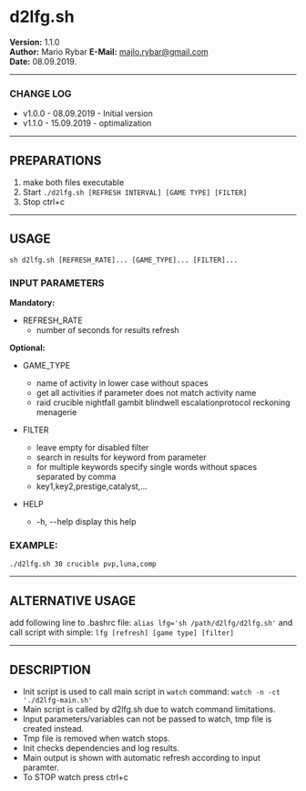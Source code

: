 #  d2lfg.sh 
                       
 **Version:** 1.1.0           
**Author:** Mario Rybar 
**E-Mail:** majlo.rybar@gmail.com         
 **Date:** 08.09.2019. 

 --------------------------------------------------------------------  
### CHANGE LOG  

* v1.0.0 - 08.09.2019 - Initial version  
* v1.1.0 - 15.09.2019 - optimalization     

-------------------------------------------------------------------------------- 
## PREPARATIONS         
       
1. make both files executable         
2. Start `./d2lfg.sh [REFRESH INTERVAL] [GAME TYPE] [FILTER]`              
3. Stop ctrl+c      

------------------------------------------------------------------------------   
## USAGE 
 `sh d2lfg.sh [REFRESH_RATE]... [GAME_TYPE]... [FILTER]... `

### INPUT PARAMETERS  
**Mandatory:**  
 * REFRESH_RATE         
    - number of seconds for results refresh         
        

**Optional:**    
 * GAME_TYPE 
    - name of activity in lower case without spaces   
    - get all activities if parameter does not match activity name   
    - raid crucible nightfall gambit blindwell escalationprotocol reckoning menagerie  

 * FILTER
    - leave empty for disabled filter   
    - search in results for keyword from parameter                    
    - for multiple keywords specify single words without spaces separated by comma   
    - key1,key2,prestige,catalyst,...
 
  * HELP
     - -h, --help display this help          
       
### EXAMPLE:                 
 `./d2lfg.sh 30 crucible pvp,luna,comp`    
 
 ---------------------------------------------------------------------------------
## ALTERNATIVE USAGE     

add following line to .bashrc file: `alias lfg='sh /path/d2lfg/d2lfg.sh'`  and call script with simple: `lfg [refresh] [game type] [filter]`        

---------------------------------------------------------------------------------

## DESCRIPTION    

- Init script is used to call main script in `watch` command:  `watch -n -ct './d2lfg-main.sh'`   
- Main script is called by d2lfg.sh due to watch command limitations.  
- Input parameters/variables can not be passed to watch, tmp file is created instead.  
- Tmp file is removed when watch stops.  
- Init checks dependencies and log results.  
- Main output is shown with automatic refresh according to input paramter.  
- To STOP watch press ctrl+c
